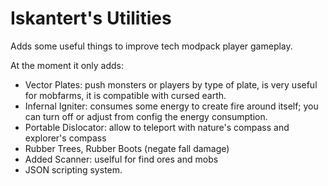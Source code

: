 # Iskantert's Utilities

Adds some useful things to improve tech modpack player gameplay.

At the moment it only adds:

- Vector Plates: push monsters or players by type of plate, is very useful for mobfarms, it is compatible with cursed earth.
- Infernal Igniter: consumes some energy to create fire around itself; you can turn off or adjust from config the energy consumption.
- Portable Dislocator: allow to teleport with nature's compass and explorer's compass
- Rubber Trees, Rubber Boots (negate fall damage)
- Added Scanner: uselful for find ores and mobs
- JSON scripting system.
